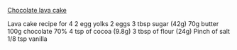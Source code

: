 [Chocolate lava cake](http://allrecipes.com/recipe/219964/chef-johns-chocolate-lava-cake/)

Lava cake recipe for 4 
2 egg yolks 
2 eggs
3 tbsp sugar (42g)
70g butter 
100g chocolate 70%
4 tsp of cocoa (9.8g)
3 tbsp of flour (24g)
Pinch of salt 
1/8 tsp vanilla
